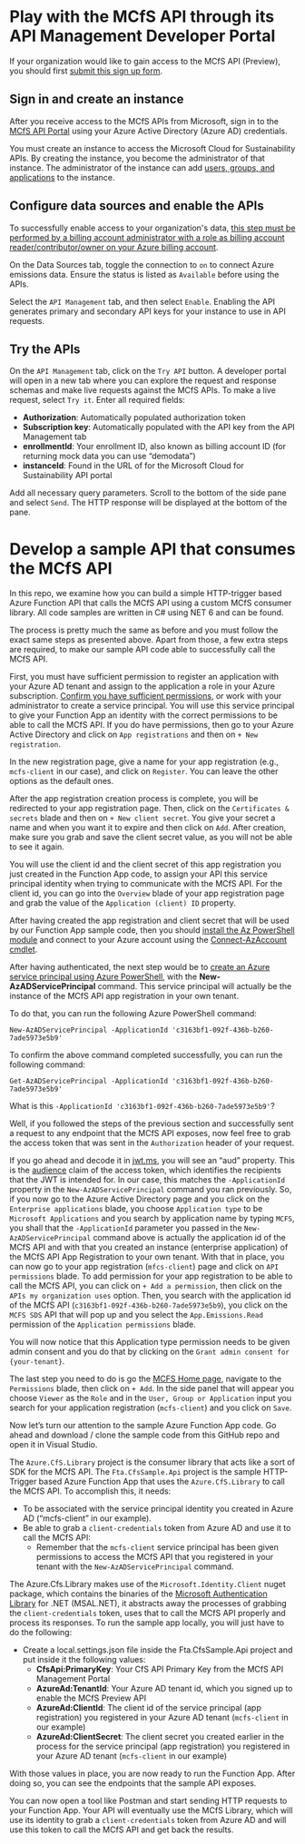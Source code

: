 ﻿# Play with the MCfS API through its API Management Developer Portal

If your organization would like to gain access to the MCfS API (Preview), you should first [submit this sign up form](https://forms.office.com/r/4wWTvaLzkP). 

## Sign in and create an instance

After you receive access to the MCfS APIs from Microsoft, sign in to the [MCfS API Portal](http://home.mcfs.microsoft.com/) 
using your Azure Active Directory (Azure AD) credentials.

You must create an instance to access the Microsoft Cloud for Sustainability APIs. By creating the instance, you become the administrator of that instance. 
The administrator of the instance can add [users, groups, and applications](https://learn.microsoft.com/en-us/industry/sustainability/api-overview#assign-permissions) to the instance.

## Configure data sources and enable the APIs

To successfully enable access to your organization's data, 
[this step must be performed by a billing account administrator with a role as billing account reader/contributor/owner on your Azure billing account](https://learn.microsoft.com/en-us/industry/sustainability/api-overview#configure-data-sources-and-enable-the-apis).

On the Data Sources tab, toggle the connection to `on` to connect Azure emissions data. Ensure the status is listed as `Available` before using the APIs.
 
Select the `API Management` tab, and then select `Enable`. Enabling the API generates primary and secondary API keys for your instance to use in API requests.
 
## Try the APIs

On the `API Management` tab, click on the `Try API` button. 
A developer portal will open in a new tab where you can explore the request and response schemas and make live requests against the MCfS APIs. 
To make a live request, select `Try it`. Enter all required fields:
- **Authorization**: Automatically populated authorization token
- **Subscription key**: Automatically populated with the API key from the API Management tab
- **enrollmentId**: Your enrollment ID, also known as billing account ID (for returning mock data you can use “demodata”)
- **instanceId**: Found in the URL of for the Microsoft Cloud for Sustainability API portal
 
Add all necessary query parameters. Scroll to the bottom of the side pane and select `Send`. 
The HTTP response will be displayed at the bottom of the pane.

# Develop a sample API that consumes the MCfS API

In this repo, we examine how you can build a simple HTTP-trigger based Azure Function API that calls the MCfS API using a custom MCfS consumer library. 
All code samples are written in C# using NET 6 and can be found.

The process is pretty much the same as before and you must follow the exact same steps as presented above. 
Apart from those, a few extra steps are required, to make our sample API code able to successfully call the MCfS API.

First, you must have sufficient permission to register an application with your Azure AD tenant and assign to the application a role in your Azure subscription. 
[Confirm you have sufficient permissions](https://learn.microsoft.com/en-us/azure/active-directory/develop/howto-create-service-principal-portal), 
or work with your administrator to create a service principal. 
You will use this service principal to give your Function App an identity with the correct permissions to be able to call the MCfS API. 
If you do have permissions, then go to your Azure Active Directory and click on `App registrations` and then on `+ New registration`. 
 
In the new registration page, give a name for your app registration (e.g., `mcfs-client` in our case), and click on `Register`. 
You can leave the other options as the default ones.
 
After the app registration creation process is complete, you will be redirected to your app registration page. 
Then, click on the `Certificates & secrets` blade and then on `+ New client secret`. 
You give your secret a name and when you want it to expire and then click on `Add`. 
After creation, make sure you grab and save the client secret value, as you will not be able to see it again.
 
You will use the client id and the client secret of this app registration you just created in the Function App code, 
to assign your API this service principal identity when trying to communicate with the MCfS API. 
For the client id, you can go into the `Overview` blade of your app registration page and grab the value of the `Application (client) ID` property.
 
After having created the app registration and client secret that will be used by our Function App sample code, 
then you should [install the Az PowerShell module](https://learn.microsoft.com/en-us/powershell/azure/install-az-ps) 
and connect to your Azure account using the [Connect-AzAccount cmdlet](https://learn.microsoft.com/en-us/powershell/module/az.accounts/connect-azaccount).

After having authenticated, the next step would be to [create an Azure service principal using Azure PowerShell](https://learn.microsoft.com/en-us/powershell/azure/create-azure-service-principal-azureps?view=azps-9.1.0), 
with the **New-AzADServicePrincipal** command. This service principal will actually be the instance of the MCfS API app registration in your own tenant. 

To do that, you can run the following Azure PowerShell command:
```
New-AzADServicePrincipal -ApplicationId 'c3163bf1-092f-436b-b260-7ade5973e5b9'
```
To confirm the above command completed successfully, you can run the following command: 
```
Get-AzADServicePrincipal -ApplicationId 'c3163bf1-092f-436b-b260-7ade5973e5b9'
```

What is this ```-ApplicationId 'c3163bf1-092f-436b-b260-7ade5973e5b9'```?

Well, if you followed the steps of the previous section and successfully sent a request to any endpoint that the MCfS API exposes, 
now feel free to grab the access token that was sent in the `Authorization` header of your request.
 
If you go ahead and decode it in [jwt.ms](https://jwt.ms/), you will see an “aud” property. 
This is the [audience](https://www.rfc-editor.org/rfc/rfc7519#section-4.1.3) claim of the access token, 
which identifies the recipients that the JWT is intended for. 
In our case, this matches the `-ApplicationId` property in the `New-AzADServicePrincipal` command you ran previously. 
So, if you now go to the Azure Active Directory page and you click on the `Enterprise applications` blade, 
you choose `Application type` to be `Microsoft Applications` and you search by application name by typing `MCFS`, 
you shall that the `-ApplicationId` parameter you passed in the `New-AzADServicePrincipal` command above is actually 
the application id of the MCfS API and with that you created an instance (enterprise application) of the MCfS API App Registration to your own tenant. 
With that in place, you can now go to your app registration (`mfcs-client`) page and click on `API permissions` blade. 
To add permission for your app registration to be able to call the MCfS API, you can click on `+ Add a permission`, 
then click on the `APIs my organization uses` option. 
Then, you search with the application id of the MCfS API (`c3163bf1-092f-436b-b260-7ade5973e5b9`), 
you click on the `MCFS SDS` API that will pop up and you select the `App.Emissions.Read` permission of the `Application permissions` blade.
 
You will now notice that this Application type permission needs to be given admin consent 
and you do that by clicking on the `Grant admin consent for {your-tenant}`.
 
The last step you need to do is go the [MCFS Home page](http://home.mcfs.microsoft.com/),
navigate to the `Permissions` blade, then click on `+ Add`. 
In the side panel that will appear you choose `Viewer` as the `Role` and in the `User, Group or Application` input 
you search for your application registration (`mcfs-client`) and you click on `Save`.
 
Now let’s turn our attention to the sample Azure Function App code. Go ahead and download / clone the sample code from this GitHub repo 
and open it in Visual Studio.
 
The `Azure.CfS.Library` project is the consumer library that acts like a sort of SDK for the MCfS API. 
The `Fta.CfsSample.Api` project is the sample HTTP-Trigger based Azure Function App that uses the `Azure.CfS.Library` to call the MCfS API. 
To accomplish this, it needs:
- To be associated with the service principal identity you created in Azure AD (“mcfs-client” in our example).
- Be able to grab a `client-credentials` token from Azure AD and use it to call the MCfS API:
  - Remember that the `mcfs-client` service principal has been given permissions to access the MCfS API that you registered in your tenant with the `New-AzADServicePrincipal` command.

The Azure.Cfs.Library makes use of the `Microsoft.Identity.Client` nuget package, 
which contains the binaries of the [Microsoft Authentication Library](https://github.com/AzureAD/microsoft-authentication-library-for-dotnet) 
for .NET (MSAL.NET), it abstracts away the processes of grabbing the `client-credentials` token, 
uses that to call the MCfS API properly and process its responses. To run the sample app locally, 
you will just have to do the following:
- Create a local.settings.json file inside the Fta.CfsSample.Api project and put inside it the following values:
  - **CfsApi:PrimaryKey**: Your CfS API Primary Key from the MCfS API Management Portal
  - **AzureAd:TenantId**: Your Azure AD tenant id, which you signed up to enable the MCfS Preview API
  - **AzureAd:ClientId**: The client id of the service principal (app registration) you registered in your Azure AD tenant (`mcfs-client` in our example)
  - **AzureAd:ClientSecret**: The client secret you created earlier in the process for the service principal (app registration) you registered in your Azure AD tenant (`mcfs-client` in our example)
 
With those values in place, you are now ready to run the Function App. After doing so, you can see the endpoints that the sample API exposes.
 
You can now open a tool like Postman and start sending HTTP requests to your Function App. 
Your API will eventually use the MCfS Library, which will use its identity to grab a `client-credentials` token
from Azure AD and will use this token to call the MCfS API and get back the results.